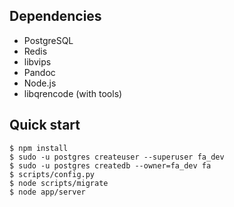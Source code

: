 ## Dependencies

- PostgreSQL
- Redis
- libvips
- Pandoc
- Node.js
- libqrencode (with tools)

## Quick start

```shellsession
$ npm install
$ sudo -u postgres createuser --superuser fa_dev
$ sudo -u postgres createdb --owner=fa_dev fa
$ scripts/config.py
$ node scripts/migrate
$ node app/server
```
